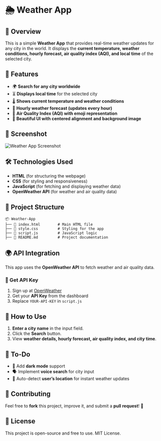 # 🌦️ Weather App

## 📌 Overview
This is a simple **Weather App** that provides real-time weather updates for any city in the world. It displays the **current temperature, weather conditions, hourly forecast, air quality index (AQI), and local time** of the selected city.

## 🚀 Features
- 🌍 **Search for any city worldwide**
- ⏳ **Displays local time** for the selected city
- 🌡️ **Shows current temperature and weather conditions**
- 📅 **Hourly weather forecast (updates every hour)**
- 🍃 **Air Quality Index (AQI) with emoji representation**
- 🎨 **Beautiful UI with centered alignment and background image**

## 📸 Screenshot
![Weather App Screenshot](https://source.unsplash.com/1600x900/?nature,sky)

## 🛠️ Technologies Used
- **HTML** (for structuring the webpage)
- **CSS** (for styling and responsiveness)
- **JavaScript** (for fetching and displaying weather data)
- **OpenWeather API** (for weather and air quality data)

## 📂 Project Structure
```
📦 Weather-App
├── 📜 index.html        # Main HTML file
├── 📜 style.css         # Styling for the app
├── 📜 script.js         # JavaScript logic
├── 📜 README.md         # Project documentation
```

## 🌍 API Integration
This app uses the **OpenWeather API** to fetch weather and air quality data.

### 🔑 Get API Key
1. Sign up at [OpenWeather](https://openweathermap.org/)
2. Get your **API Key** from the dashboard
3. Replace `YOUR-API-KEY` in `script.js`

## 📜 How to Use
1. **Enter a city name** in the input field.
2. Click the **Search** button.
3. View **weather details, hourly forecast, air quality index, and city time**.

## 🎯 To-Do
- 🌙 Add **dark mode** support
- 🗣️ Implement **voice search** for city input
- 📍 Auto-detect **user’s location** for instant weather updates

## 🤝 Contributing
Feel free to **fork** this project, improve it, and submit a **pull request**! 🚀

## 📜 License
This project is open-source and free to use. MIT License.

